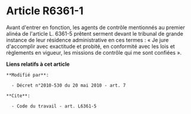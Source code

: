 # Article R6361-1

Avant d'entrer en fonction, les agents de contrôle mentionnés au premier alinéa de l'article L. 6361-5 prêtent serment devant
le tribunal de grande instance de leur résidence administrative en ces termes : « Je jure d'accomplir avec exactitude et
probité, en conformité avec les lois et règlements en vigueur, les missions de contrôle qui me sont confiées ».

**Liens relatifs à cet article**

	**Modifié par**:

	  - Décret n°2010-530 du 20 mai 2010 - art. 7

	**Cite**:

	  - Code du travail - art. L6361-5

